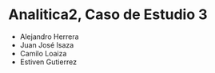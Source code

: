 # Analitica2, Caso de Estudio 3

- Alejandro Herrera
- Juan José Isaza
- Camilo Loaiza
- Estiven Gutierrez
